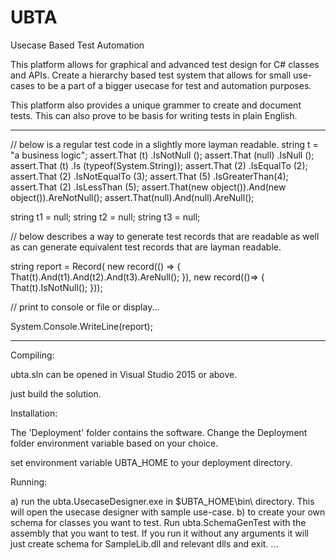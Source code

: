 # UBTA
Usecase Based Test Automation

This platform allows for graphical and advanced test design for C# classes and APIs. Create a hierarchy based test system that allows for small use-cases to be a part of a bigger usecase for test and automation purposes.

This platform also provides a unique grammer to create and document tests. This can also prove to be basis for writing tests in plain English.

--------------------------------------------------------------------
// below is a regular test code in a slightly more layman readable.
string t = "a business logic";
assert.That (t) .IsNotNull ();
assert.That (null) .IsNull ();
assert.That (t) .Is (typeof(System.String));
assert.That (2) .IsEqualTo (2);
assert.That (2) .IsNotEqualTo (3);
assert.That (5) .IsGreaterThan(4);
assert.That (2) .IsLessThan (5);
assert.That(new object()).And(new object()).AreNotNull();
assert.That(null).And(null).AreNull();

string t1 = null;
string t2 = null;
string t3 = null;

// below describes a way to generate test records that are readable as well as can generate equivalent test records that are layman readable.

string report = Record(
new record(() => { That(t).And(t1).And(t2).And(t3).AreNull(); }),
new record(()=> {  That(t).IsNotNull(); }));

// print to console or file or display...

System.Console.WriteLine(report);

---------------------------------------------------------------------

Compiling:

ubta.sln can be opened in Visual Studio 2015 or above.

just build the solution.

Installation:

The 'Deployment' folder contains the software. Change the Deployment folder environment variable based on your choice.

set environment variable UBTA_HOME to your deployment directory. 

Running:

a) run the ubta.UsecaseDesigner.exe in $UBTA_HOME\bin<release>\ directory.
    This will open the usecase designer with sample use-case.
b) to create your own schema for classes you want to test. 
    Run ubta.SchemaGenTest with the assembly that you want to test. If you run it without any arguments it will just create schema for SampleLib.dll and relevant dlls and exit.
...
